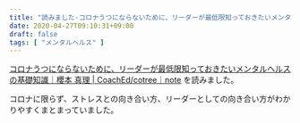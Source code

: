 ```yaml
---
title: "読みました-コロナうつにならないために、リーダーが最低限知っておきたいメンタルヘルスの基礎知識"
date: 2020-04-27T09:10:31+09:00
draft: false
tags: [ "メンタルヘルス" ]
---
```


[コロナうつにならないために、リーダーが最低限知っておきたいメンタルヘルスの基礎知識｜櫻本 真理 | CoachEd/cotree｜note](https://note.com/marisakura/n/n2b290966d498) を読みました。

コロナに限らず、ストレスとの向き合い方、リーダーとしての向き合い方がわかりやすくまとまっていました。
